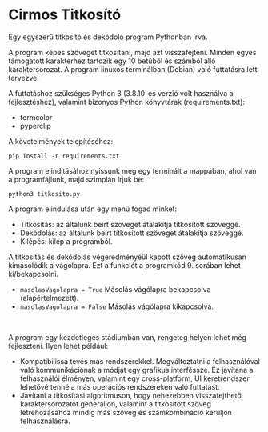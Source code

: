 # Cirmos Titkosító
Egy egyszerű titkosító és dekódoló program Pythonban írva. 

A program képes szöveget titkosítani, majd azt visszafejteni. Minden egyes támogatott karakterhez tartozik egy 10 betűből és számból álló karaktersorozat. A program linuxos terminálban (Debian) való futtatásra lett tervezve. 

A futtatáshoz szükséges Python 3 (3.8.10-es verzió volt használva a fejlesztéshez), valamint  bizonyos Python könyvtárak (requirements.txt):
- termcolor
- pyperclip

A követelmények telepítéséhez:

```pip install -r requirements.txt```

A program elindításához nyissunk meg egy terminált a mappában, ahol van a programfájlunk, majd szimplán írjuk be:

```python3 titkosito.py```


A program elindulása után egy menü fogad minket:
- Titkosítás: az általunk beírt szöveget átalakítja titkosított szöveggé.
- Dekódolás: az általunk beírt titkosított szöveget átalakítja  szöveggé.
- Kilépés: kilép a programból.

A titkosítás és dekódolás végeredményéül kapott szöveg automatikusan kimásolódik a vágólapra. Ezt a funkciót a programkód 9. sorában lehet ki/bekapcsolni.
- ```masolasVagolapra = True```  Másolás vágólapra bekapcsolva (alapértelmezett).
- ```masolasVagolapra = False``` Másolás vágólapra kikapcsolva. 

</br>

A program egy kezdetleges stádiumban van, rengeteg helyen lehet még fejleszteni. Ilyen lehet például: 
- Kompatibilissá tevés más rendszerekkel. Megváltoztatni a felhasználóval való kommunikációnak a módját egy grafikus interfésszé. Ez javítana a felhasználói élményen, valamint egy cross-platform, UI keretrendszer lehetővé tenné a más operációs rendszereken való futtatást.
- Javítani a titkosítási algoritmuson, hogy nehezebben visszafejthető karaktersorozatot generáljon, valamint a titkosított szöveg létrehozásához mindig más szöveg és számkombináció kerüljön felhasználásra. 
